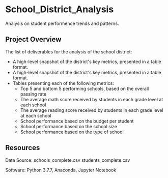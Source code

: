 # School_District_Analysis
Analysis on student performence trends and patterns.

## Project Overview

The list of deliverables for the analysis of the school district: 
- A high-level snapshot of the district's key metrics, presented in a table format.
- A high-level snapshot of the district's key metrics, presented in a table format.
- Tables presenting each of the following metrics: 
  - Top 5 and bottom 5 performing schools, based on the overall passing rate
  - The average math score received by students in each grade level at each school
  - The average reading score received by students in each grade level at each school
  - School performance based on the budget per student
  - School performance based on the school size 
  - School performance based on the type of school

## Resources
Data Source: schools_complete.csv
             students_complete.csv

Software: Python 3.7.7, 
Anaconda, Jupyter Notebook
